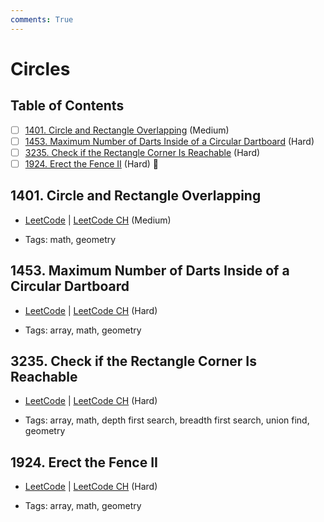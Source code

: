 ```yaml
---
comments: True
---
```


# Circles

## Table of Contents

- [ ] [1401. Circle and Rectangle Overlapping](https://leetcode.cn/problems/circle-and-rectangle-overlapping/) (Medium)
- [ ] [1453. Maximum Number of Darts Inside of a Circular Dartboard](https://leetcode.cn/problems/maximum-number-of-darts-inside-of-a-circular-dartboard/) (Hard)
- [ ] [3235. Check if the Rectangle Corner Is Reachable](https://leetcode.cn/problems/check-if-the-rectangle-corner-is-reachable/) (Hard)
- [ ] [1924. Erect the Fence II](https://leetcode.cn/problems/erect-the-fence-ii/) (Hard) 👑

## 1401. Circle and Rectangle Overlapping

-   [LeetCode](https://leetcode.com/problems/circle-and-rectangle-overlapping/) | [LeetCode CH](https://leetcode.cn/problems/circle-and-rectangle-overlapping/) (Medium)

-   Tags: math, geometry


## 1453. Maximum Number of Darts Inside of a Circular Dartboard

-   [LeetCode](https://leetcode.com/problems/maximum-number-of-darts-inside-of-a-circular-dartboard/) | [LeetCode CH](https://leetcode.cn/problems/maximum-number-of-darts-inside-of-a-circular-dartboard/) (Hard)

-   Tags: array, math, geometry


## 3235. Check if the Rectangle Corner Is Reachable

-   [LeetCode](https://leetcode.com/problems/check-if-the-rectangle-corner-is-reachable/) | [LeetCode CH](https://leetcode.cn/problems/check-if-the-rectangle-corner-is-reachable/) (Hard)

-   Tags: array, math, depth first search, breadth first search, union find, geometry


## 1924. Erect the Fence II

-   [LeetCode](https://leetcode.com/problems/erect-the-fence-ii/) | [LeetCode CH](https://leetcode.cn/problems/erect-the-fence-ii/) (Hard)

-   Tags: array, math, geometry

